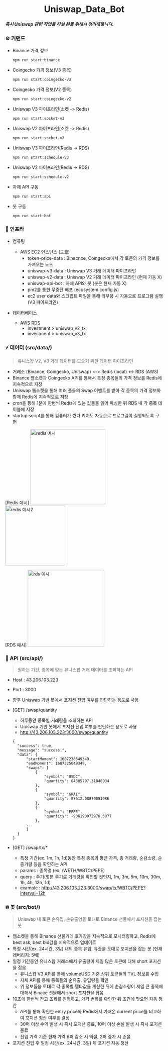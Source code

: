 <h1 align="center"> Uniswap_Data_Bot </h1>

##### 혹시 Uniswap 관련 작업을 하실 분을 위해서 정리해둡니다.

### ⚙️ 커맨드

- Binance 가격 정보

  ```shell
  npm run start:binance
  ```

- Coingecko 가격 정보(V3 종목)

  ```shell
  npm run start:coingecko-v3
  ```

- Coingecko 가격 정보(V2 종목)

  ```shell
  npm run start:coingecko-v2
  ```

- Uniswap V3 파이프라인(소켓 -> Redis)

  ```shell
  npm run start:socket-v3
  ```

- Uniswap V2 파이프라인(소켓 -> Redis)

  ```shell
  npm run start:socket-v2
  ```

- Uniswap V3 파이프라인(Redis -> RDS)

  ```shell
  npm run start:schedule-v3
  ```

- Uniswap V2 파이프라인(Redis -> RDS)

  ```shell
  npm run start:schedule-v2
  ```

- 자체 API 구동

  ```shell
  npm run start:api
  ```

- 봇 구동

  ```shell
  npm run start:bot
  ```

### 🚀 인프라

- 컴퓨팅

  - AWS EC2 인스턴스 (도쿄)
    - token-price-data : Binacnce, Coingecko에서 각 토큰의 가격 정보를 가져오는 노드
    - uniswap-v3-data : Uniswap V3 거래 데이터 파이프라인
    - uniswap-v2-data : Uniswap V2 거래 데이터 파이프라인 (현재 가동 X)
    - uniswap-api-bot : 자체 API와 봇 (봇은 현재 가동 X)
    - pm2를 통한 무중단 배포 (ecosystem.config.js)
    - ec2 user data와 스크립트 파일을 통해 리부팅 시 자동으로 프로그램 실행 (V3 파이프라인)

- 데이터베이스
  - AWS RDS
    - investment > uniswap_v2_tx
    - investment > uniswap_v3_tx

### ⚡️ 데이터 (src/data/)

> 유니스왑 V2, V3 거래 데이터를 모으기 위한 데이터 파이프라인

- 거래소 (Binance, Coingecko, Uniswap) <-> Redis (local) <-> RDS (AWS)
- Binance 웹소켓과 Coingecko API를 통해서 특정 종목들의 가격 정보를 Redis에 지속적으로 저장
- Uniswap 웹소켓을 통해 여러 풀들의 Swap 이벤트를 받아 각 종목의 가격 정보와 함께 Redis에 지속적으로 저장
- cron을 통해 1분에 한번씩 Redis에 있는 값들을 읽어 파싱한 뒤 RDS 내 각 종목 테이블에 저장
- startup script를 통해 컴퓨터가 껐다 켜져도 자동으로 프로그램이 실행되도록 구현

[Redis 예시]
<img width="239" alt="redis 예시" src="https://github.com/ziptalk/Uniswap_Data_Bot/assets/46603634/c005d3f3-7679-41ff-b422-17d3c848f518">
<img width="191" alt="redis 예시2" src="https://github.com/ziptalk/Uniswap_Data_Bot/assets/46603634/1f75bd2b-5b40-4688-a765-5e7045551a17">

[RDS 예시]
<img width="244" alt="rds 예시" src="https://github.com/ziptalk/Uniswap_Data_Bot/assets/46603634/723a129d-8fa9-46ae-a3fd-484e2e28391d">

### 🔮 API (src/api/)

> 원하는 기간, 종목에 맞는 유니스왑 거래 데이터를 조회하는 API

- Host : 43.206.103.223
- Port : 3000
- 향후 Uniswap 기반 봇에서 포지션 진입 여부를 판단하는 용도로 사용
- [GET] /swap/quantity

  - 하루동안 종목별 거래량을 조회하는 API
  - Uniswap 기반 봇에서 포지션 진입 여부를 판단하는 용도로 사용
  - http://43.206.103.223:3000/swap/quantity

  ```shell
  {
    "success": true,
    "message": "success.",
    "data": {
        "startMoment": 1687238649349,
        "endMoment": 1687325049349,
        "swaps": [
            {
                "symbol": "USDC",
                "quantity": 84385797.31848934
            },
            {
                "symbol": "GRAI",
                "quantity": 87612.08870091086
            },
            {
                "symbol": "PEPE",
                "quantity": -906190972976.5077
            },
        ...
        ]
    }
  }
  ```

- [GET] /swap/tx/\*

  - 특정 기간(ex. 1m, 1h, 1d)동안 특정 종목의 평균 가격, 총 거래량, 순감소량, 순증가량 등을 확인하는 API
  - params : 종목명 (ex. /WETH/WBTC/PEPE)
  - query : 주기(몇분 주기로 거래량을 확인할 것인지, 1m, 3m, 5m, 10m, 30m, 1h, 4h, 12h, 1d)
  - example : http://43.206.103.223:3000/swap/tx/WBTC/PEPE?interval=12h

### 🔥 봇 (src/bot/)

> Uniswap 내 토큰 순유입, 순유출양을 토대로 Binance 선물에서 포지션을 잡는 봇

- 웹소켓을 통해 Binance 선물거래 호가창을 지속적으로 모니터링하고, Redis에 best ask, best bid값을 지속적으로 업데이트
- 특정 시간(ex. 24시간, 3일) 내의 종목 유입, 유출을 토대로 포지션을 잡는 봇 (현재 레버리지: 5배)
- 일정 기간동안 유니스왑 거래소에서 유출량이 제일 많은 토큰에 대해 short 포지션을 잡음
  - 유니스왑 V3 API를 통해 volumeUSD 기준 상위 토큰들의 TVL 정보를 수집
  - 자체 API를 통해 종목들의 순유출, 유입량을 확인
  - 위 정보들을 토대로 각 종목별 델타값을 계산한 뒤에 순감소량이 제일 큰 종목에 대해서 Binace 선물에서 short 포지션을 잡음
- 10초에 한번씩 잔고 조회를 진행하고, 가격 변화를 확인한 뒤 조건에 맞으면 자동 청산
  - API를 통해 확인한 entry price와 Redis에서 가져온 current price를 비교하여 포지션 청산 여부를 결정
  - 30퍼 이상 수익 발생 시 즉시 포지션 종료, 10퍼 이상 손실 발생 시 즉시 포지션 종료
  - 진입 가격 기준 현재 가격 6퍼 감소 시 익절, 2퍼 증가 시 손절
- 포지션 진입 후 일정 시간(ex. 24시간, 3일) 뒤 포지션 자동 청산
